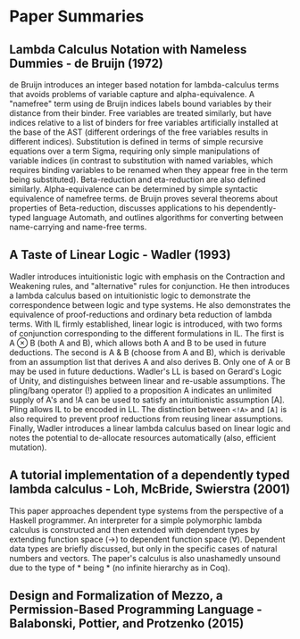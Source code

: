 Paper Summaries
====

## Lambda Calculus Notation with Nameless Dummies - de Bruijn (1972)

de Bruijn introduces an integer based notation for lambda-calculus terms that avoids problems of variable capture and alpha-equivalence. A "namefree" term using de Bruijn indices labels bound variables by their distance from their binder. Free variables are treated similarly, but have indices relative to a list of binders for free variables artificially installed at the base of the AST (different orderings of the free variables results in different indices). Substitution is defined in terms of simple recursive equations over a term Sigma, requiring only simple manipulations of variable indices (in contrast to substitution with named variables, which requires binding variables to be renamed when they appear free in the term being substituted). Beta-reduction and eta-reduction are also defined similarly. Alpha-equivalence can be determined by simple syntactic equivalence of namefree terms. de Bruijn proves several theorems about properties of Beta-reduction, discusses applications to his dependently-typed language Automath, and outlines algorithms for converting between name-carrying and name-free terms.

## A Taste of Linear Logic - Wadler (1993)

Wadler introduces intuitionistic logic with emphasis on the Contraction and Weakening rules, and "alternative" rules for conjunction. He then introduces a lambda calculus based on intuitionistic logic to demonstrate the correspondence between logic and type systems. He also demonstrates the equivalence of proof-reductions and ordinary beta reduction of lambda terms. With IL firmly established, linear logic is introduced, with two forms of conjunction corresponding to the different formulations in IL. The first is A ⊗ B (both A and B), which allows both A and B to be used in future deductions. The second is A & B (choose from A and B), which is derivable from an assumption list that derives A and also derives B. Only one of A or B may be used in future deductions. Wadler's LL is based on Gerard's Logic of Unity, and distinguishes between linear and re-usable assumptions. The pling/bang operator (!) applied to a proposition A indicates an unlimited supply of A's and !A can be used to satisfy an intuitionistic assumption [A]. Pling allows IL to be encoded in LL. The distinction between `<!A>` and `[A]` is also required to prevent proof reductions from reusing linear assumptions. Finally, Wadler introduces a linear lambda calculus based on linear logic and notes the potential to de-allocate resources automatically (also, efficient mutation).

## A tutorial implementation of a dependently typed lambda calculus - Loh, McBride, Swierstra (2001)

This paper approaches dependent type systems from the perspective of a Haskell programmer. An interpreter for a simple polymorphic lambda calculus is constructed and then extended with dependent types by extending function space (->) to dependent function space (∀). Dependent data types are briefly discussed, but only in the specific cases of natural numbers and vectors. The paper's calculus is also unashamedly unsound due to the type of * being * (no infinite hierarchy as in Coq).

## Design and Formalization of Mezzo, a Permission-Based Programming Language - Balabonski, Pottier, and Protzenko (2015)
